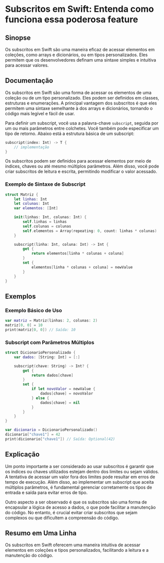 <!--
Meta Description: # Subscritos em Swift: Entenda como funciona essa poderosa feature ## Sinopse Os subscritos em Swift são uma maneira eficaz de acessar elementos em co...
Meta Keywords: int, subscritos, subscript, swift, uma
-->

# Subscritos em Swift: Entenda como funciona essa poderosa feature

## Sinopse
Os subscritos em Swift são uma maneira eficaz de acessar elementos em coleções, como arrays e dicionários, ou em tipos personalizados. Eles permitem que os desenvolvedores definam uma sintaxe simples e intuitiva para acessar valores.

## Documentação
Os subscritos em Swift são uma forma de acessar os elementos de uma coleção ou de um tipo personalizado. Eles podem ser definidos em classes, estruturas e enumerações. A principal vantagem dos subscritos é que eles permitem uma sintaxe semelhante à dos arrays e dicionários, tornando o código mais legível e fácil de usar.

Para definir um subscript, você usa a palavra-chave `subscript`, seguida por um ou mais parâmetros entre colchetes. Você também pode especificar um tipo de retorno. Abaixo está a estrutura básica de um subscript:

```swift
subscript(index: Int) -> T {
    // implementação
}
```

Os subscritos podem ser definidos para acessar elementos por meio de índices, chaves ou até mesmo múltiplos parâmetros. Além disso, você pode criar subscritos de leitura e escrita, permitindo modificar o valor acessado.

### Exemplo de Sintaxe de Subscript
```swift
struct Matriz {
    let linhas: Int
    let colunas: Int
    var elementos: [Int]

    init(linhas: Int, colunas: Int) {
        self.linhas = linhas
        self.colunas = colunas
        self.elementos = Array(repeating: 0, count: linhas * colunas)
    }

    subscript(linha: Int, coluna: Int) -> Int {
        get {
            return elementos[linha * colunas + coluna]
        }
        set {
            elementos[linha * colunas + coluna] = newValue
        }
    }
}
```

## Exemplos
### Exemplo Básico de Uso
```swift
var matriz = Matriz(linhas: 2, colunas: 2)
matriz[0, 0] = 10
print(matriz[0, 0]) // Saída: 10
```

### Subscript com Parâmetros Múltiplos
```swift
struct DicionarioPersonalizado {
    var dados: [String: Int] = [:]

    subscript(chave: String) -> Int? {
        get {
            return dados[chave]
        }
        set {
            if let novoValor = newValue {
                dados[chave] = novoValor
            } else {
                dados[chave] = nil
            }
        }
    }
}

var dicionario = DicionarioPersonalizado()
dicionario["chave1"] = 42
print(dicionario["chave1"]) // Saída: Optional(42)
```

## Explicação
Um ponto importante a ser considerado ao usar subscritos é garantir que os índices ou chaves utilizados estejam dentro dos limites ou sejam válidos. A tentativa de acessar um valor fora dos limites pode resultar em erros de tempo de execução. Além disso, ao implementar um subscript que aceita múltiplos parâmetros, é fundamental gerenciar corretamente os tipos de entrada e saída para evitar erros de tipo.

Outro aspecto a ser observado é que os subscritos são uma forma de encapsular a lógica de acesso a dados, o que pode facilitar a manutenção do código. No entanto, é crucial evitar criar subscritos que sejam complexos ou que dificultem a compreensão do código.

## Resumo em Uma Linha
Os subscritos em Swift oferecem uma maneira intuitiva de acessar elementos em coleções e tipos personalizados, facilitando a leitura e a manutenção do código.